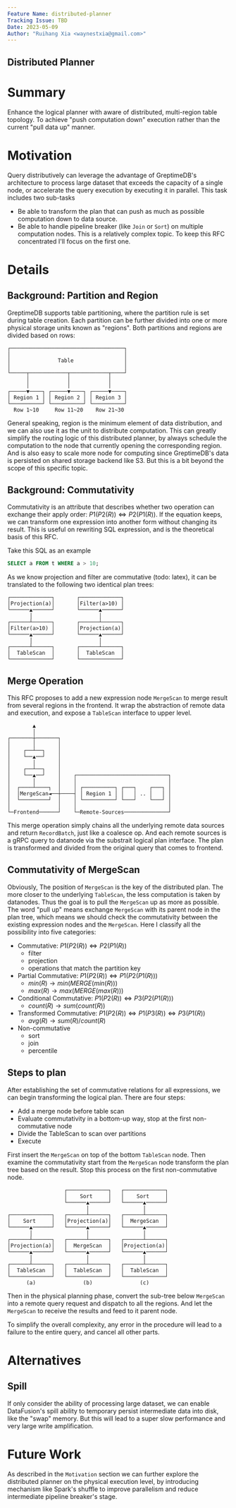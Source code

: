```yaml
---
Feature Name: distributed-planner
Tracking Issue: TBD
Date: 2023-05-09
Author: "Ruihang Xia <waynestxia@gmail.com>"
---
```


Distributed Planner
-------------------
# Summary
Enhance the logical planner with aware of distributed, multi-region table topology. To achieve "push computation down" execution rather than the current "pull data up" manner.

# Motivation
Query distributively can leverage the advantage of GreptimeDB's architecture to process large dataset that exceeds the capacity of a single node, or accelerate the query execution by executing it in parallel. This task includes two sub-tasks
  - Be able to transform the plan that can push as much as possible computation down to data source.
  - Be able to handle pipeline breaker (like `Join` or `Sort`) on multiple computation nodes.
This is a relatively complex topic. To keep this RFC concentrated I'll focus on the first one.

# Details
## Background: Partition and Region
GreptimeDB supports table partitioning, where the partition rule is set during table creation. Each partition can be further divided into one or more physical storage units known as "regions". Both partitions and regions are divided based on rows:
``` text
┌────────────────────────────────────┐
│                                    │
│               Table                │
│                                    │
└─────┬────────────┬────────────┬────┘
      │            │            │
      │            │            │
┌─────▼────┐ ┌─────▼────┐ ┌─────▼────┐
│ Region 1 │ │ Region 2 │ │ Region 3 │
└──────────┘ └──────────┘ └──────────┘
  Row 1~10     Row 11~20    Row 21~30
```
General speaking, region is the minimum element of data distribution, and we can also use it as the unit to distribute computation. This can greatly simplify the routing logic of this distributed planner, by always schedule the computation to the node that currently opening the corresponding region. And is also easy to scale more node for computing since GreptimeDB's data is persisted on shared storage backend like S3. But this is a bit beyond the scope of this specific topic.
## Background: Commutativity
Commutativity is an attribute that describes whether two operation can exchange their apply order: $P1(P2(R)) \Leftrightarrow P2(P1(R))$. If the equation keeps, we can transform one expression into another form without changing its result. This is useful on rewriting SQL expression, and is the theoretical basis of this RFC.

Take this SQL as an example

``` sql
SELECT a FROM t WHERE a > 10;
```

As we know projection and filter are commutative (todo: latex), it can be translated to the following two identical plan trees:

```text
┌─────────────┐       ┌─────────────┐
│Projection(a)│       │Filter(a>10) │
└──────▲──────┘       └──────▲──────┘
       │                     │
┌──────┴──────┐       ┌──────┴──────┐
│Filter(a>10) │       │Projection(a)│
└──────▲──────┘       └──────▲──────┘
       │                     │
┌──────┴──────┐       ┌──────┴──────┐
│  TableScan  │       │  TableScan  │
└─────────────┘       └─────────────┘
```

## Merge Operation

This RFC proposes to add a new expression node `MergeScan` to merge result from several regions in the frontend. It wrap the abstraction of remote data and execution, and expose a `TableScan` interface to upper level.

``` text
        ▲
        │
┌───────┼───────┐
│       │       │
│    ┌──┴──┐    │
│    └──▲──┘    │
│       │       │
│    ┌──┴──┐    │
│    └──▲──┘    │    ┌─────────────────────────────┐
│       │       │    │                             │
│  ┌────┴────┐  │    │ ┌──────────┐ ┌───┐    ┌───┐ │
│  │MergeScan◄──┼────┤ │ Region 1 │ │   │ .. │   │ │
│  └─────────┘  │    │ └──────────┘ └───┘    └───┘ │
│               │    │                             │
└─Frontend──────┘    └─Remote-Sources──────────────┘
```
This merge operation simply chains all the underlying remote data sources and return `RecordBatch`, just like a coalesce op. And each remote sources is a gRPC query to datanode via the substrait logical plan interface. The plan is transformed and divided from the original query that comes to frontend.

## Commutativity of MergeScan

Obviously, The position of `MergeScan` is the key of the distributed plan. The more closer to the underlying `TableScan`, the less computation is taken by datanodes. Thus the goal is to pull the `MergeScan` up as more as possible. The word "pull up" means exchange `MergeScan` with its parent node in the plan tree, which means we should check the commutativity between the existing expression nodes and the `MergeScan`. Here I classify all the possibility into five categories:

- Commutative: $P1(P2(R)) \Leftrightarrow P2(P1(R))$
  - filter
  - projection
  - operations that match the partition key
- Partial Commutative: $P1(P2(R)) \Leftrightarrow P1(P2(P1(R)))$
  - $min(R) \rightarrow min(MERGE(min(R)))$
  - $max(R) \rightarrow max(MERGE(max(R)))$
- Conditional Commutative: $P1(P2(R)) \Leftrightarrow P3(P2(P1(R)))$
  - $count(R) \rightarrow sum(count(R))$
- Transformed Commutative: $P1(P2(R)) \Leftrightarrow P1(P3(R)) \Leftrightarrow P3(P1(R))$
  - $avg(R) \rightarrow sum(R)/count(R)$
- Non-commutative
  - sort
  - join
  - percentile
## Steps to plan
After establishing the set of commutative relations for all expressions, we can begin transforming the logical plan. There are four steps:

  - Add a merge node before table scan
  - Evaluate commutativity in a bottom-up way, stop at the first non-commutative node
  - Divide the TableScan to scan over partitions
  - Execute

First insert the `MergeScan` on top of the bottom `TableScan` node. Then examine the commutativity start from the `MergeScan` node transform the plan tree based on the result. Stop this process on the first non-commutative node.
``` text
                  ┌─────────────┐   ┌─────────────┐
                  │    Sort     │   │    Sort     │
                  └──────▲──────┘   └──────▲──────┘
                         │                 │
┌─────────────┐   ┌──────┴──────┐   ┌──────┴──────┐
│    Sort     │   │Projection(a)│   │  MergeScan  │
└──────▲──────┘   └──────▲──────┘   └──────▲──────┘
       │                 │                 │
┌──────┴──────┐   ┌──────┴──────┐   ┌──────┴──────┐
│Projection(a)│   │  MergeScan  │   │Projection(a)│
└──────▲──────┘   └──────▲──────┘   └──────▲──────┘
       │                 │                 │
┌──────┴──────┐   ┌──────┴──────┐   ┌──────┴──────┐
│  TableScan  │   │  TableScan  │   │  TableScan  │
└─────────────┘   └─────────────┘   └─────────────┘
      (a)               (b)               (c)
```
Then in the physical planning phase, convert the sub-tree below `MergeScan` into a remote query request and dispatch to all the regions. And let the `MergeScan` to receive the results and feed to it parent node.

To simplify the overall complexity, any error in the procedure will lead to a failure to the entire query, and cancel all other parts.
# Alternatives
## Spill
If only consider the ability of processing large dataset, we can enable DataFusion's spill ability to temporary persist intermediate data into disk, like the "swap" memory. But this will lead to a super slow performance and very large write amplification.
# Future Work
As described in the `Motivation` section we can further explore the distributed planner on the physical execution level, by introducing mechanism like Spark's shuffle to improve parallelism and reduce intermediate pipeline breaker's stage.
